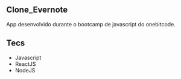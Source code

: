 ## Clone_Evernote

App desenvolvido durante o bootcamp de javascript do onebitcode.

## Tecs
- Javascript
- ReactJS
- NodeJS
